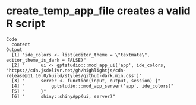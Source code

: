 # create_temp_app_file creates a valid R script

    Code
      content
    Output
      [1] "ide_colors <- list(editor_theme = \"textmate\", editor_theme_is_dark = FALSE)"                                                                        
      [2] "      ui <- gptstudio:::mod_app_ui('app', ide_colors, 'https://cdn.jsdelivr.net/gh/highlightjs/cdn-release@11.10.0/build/styles/github-dark.min.css')"
      [3] "      server <- function(input, output, session) {"                                                                                                   
      [4] "          gptstudio:::mod_app_server('app', ide_colors)"                                                                                              
      [5] "      }"                                                                                                                                              
      [6] "      shiny::shinyApp(ui, server)"                                                                                                                    

